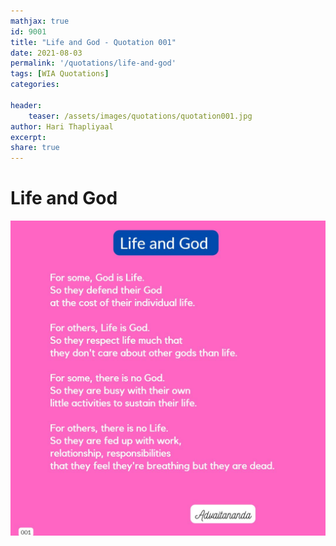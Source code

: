 ```yaml
---
mathjax: true
id: 9001
title: "Life and God - Quotation 001"
date: 2021-08-03
permalink: '/quotations/life-and-god'
tags: [WIA Quotations] 
categories: 

header:
    teaser: /assets/images/quotations/quotation001.jpg
author: Hari Thapliyaal 
excerpt:
share: true 
---
```


# Life and God

![Life and God](/assets/images/quotations/quotation001.jpg)
